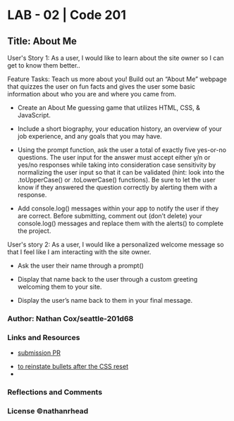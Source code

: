 # LAB - 02 | Code 201

## Title: About Me

User's Story 1: As a user, I would like to learn about the site owner so I can get to know them better..

Feature Tasks: Teach us more about you! Build out an “About Me” webpage that quizzes the user on fun facts and gives the user some basic information about who you are and where you came from.

* Create an About Me guessing game that utilizes HTML, CSS, & JavaScript.

* Include a short biography, your education history, an overview of your job experience, and any goals that you may have.

* Using the prompt function, ask the user a total of exactly five yes-or-no questions. The user input for the answer must accept either y/n or yes/no responses while taking into consideration case sensitivity by normalizing the user input so that it can be validated (hint: look into the .toUpperCase() or .toLowerCase() functions). Be sure to let the user know if they answered the question correctly by alerting them with a response.

* Add console.log() messages within your app to notify the user if they are correct. Before submitting, comment out (don’t delete) your console.log() messages and replace them with the alerts() to complete the project.

User's story 2: As a user, I would like a personalized welcome message so that I feel like I am interacting with the site owner.

* Ask the user their name through a prompt()

* Display that name back to the user through a custom greeting welcoming them to your site.

* Display the user’s name back to them in your final message.

### Author: Nathan Cox/seattle-201d68

### Links and Resources

* [submission PR](https://nathanrhead.github.io/about-me/)
<!-- * Any Links you used as reference -->
* [to reinstate bullets after the CSS reset](https://stackoverflow.com/questions/55970383/how-do-i-reinstate-list-style-type-bullets-following-a-css-reset)
* 

### Reflections and Comments

<!-- * Consider including the answers to your daily journal and submission questions here
* This is also a good place to reflect on the tools and resources used and learned -->



### License ©nathanrhead